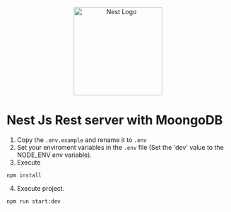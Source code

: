 <p align="center">
  <a href="http://nestjs.com/" target="blank"><img src="https://nestjs.com/img/logo-small.svg" width="200" alt="Nest Logo" /></a>
</p>

# Nest Js Rest server with MoongoDB
1. Copy the ```.env.example``` and rename it to ```.env```
2. Set your enviroment variables in the ```.env``` file (Set the 'dev' value to the NODE_ENV env variable).
3. Execute 
```
npm install 
```
4. Execute project.
```
npm run start:dev
```

